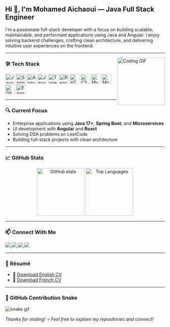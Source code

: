 <h2 align="left">Hi 👋, I'm Mohamed Aichaoui — Java Full Stack Engineer</h2>

<p align="left">
I'm a passionate full-stack developer with a focus on building scalable, maintainable, and performant applications using Java and Angular. I enjoy solving backend challenges, crafting clean architecture, and delivering intuitive user experiences on the frontend.
</p>

---

<img align="right" height="150" src="https://media2.giphy.com/media/v1.Y2lkPTc5MGI3NjExMTVuNzc5YWY3eXNiMjU0M2N3aHoxa2ZuNXl0MmxrcGF2cGRwM2c5ciZlcD12MV9pbnRlcm5hbF9naWZfYnlfaWQmY3Q9Zw/rJsMvyk7AHHiW9qKLM/giphy.gif" alt="Coding GIF" />

### 🛠️ Tech Stack

<div align="left">
  <img src="https://cdn.jsdelivr.net/gh/devicons/devicon/icons/java/java-original.svg" height="30" alt="Java" />
  <img src="https://cdn.jsdelivr.net/gh/devicons/devicon/icons/spring/spring-original.svg" height="30" alt="Spring Boot" />
  <img src="https://cdn.jsdelivr.net/gh/devicons/devicon/icons/angularjs/angularjs-original.svg" height="30" alt="Angular" />
  <img src="https://cdn.jsdelivr.net/gh/devicons/devicon/icons/javascript/javascript-original.svg" height="30" alt="JavaScript" />
  <img src="https://cdn.jsdelivr.net/gh/devicons/devicon/icons/typescript/typescript-original.svg" height="30" alt="TypeScript" />
  <img src="https://cdn.jsdelivr.net/gh/devicons/devicon/icons/react/react-original.svg" height="30" alt="React" />
  <img src="https://cdn.jsdelivr.net/gh/devicons/devicon/icons/html5/html5-original.svg" height="30" alt="HTML5" />
  <img src="https://cdn.jsdelivr.net/gh/devicons/devicon/icons/css3/css3-original.svg" height="30" alt="CSS3" />
  <img src="https://cdn.jsdelivr.net/gh/devicons/devicon/icons/mysql/mysql-original.svg" height="30" alt="MySQL" />
  <img src="https://cdn.jsdelivr.net/gh/devicons/devicon/icons/mongodb/mongodb-original.svg" height="30" alt="MongoDB" />
  <img src="https://cdn.jsdelivr.net/gh/devicons/devicon/icons/git/git-original.svg" height="30" alt="Git" />
  <img src="https://cdn.jsdelivr.net/gh/devicons/devicon/icons/figma/figma-original.svg" height="30" alt="Figma" />
</div>

---

### 🔍 Current Focus
- Enterprise applications using **Java 17+**, **Spring Boot**, and **Microservices**
- UI development with **Angular** and **React**
- Solving DSA problems on LeetCode
- Building full-stack projects with clean architecture

---

### 📈 GitHub Stats

<div align="center">
  <img src="https://github-readme-stats.vercel.app/api?username=mohamedaichaouiii&show_icons=true&theme=dracula&count_private=true" height="150" alt="GitHub stats" />
  <img src="https://github-readme-stats.vercel.app/api/top-langs/?username=mohamedaichaouiii&layout=compact&theme=dracula" height="150" alt="Top Languages" />
</div>

---

### 📫 Connect With Me

<div align="left">
  <a href="https://github.com/mohamedaichaouiii" target="_blank">
    <img src="https://img.shields.io/badge/GitHub-181717?style=for-the-badge&logo=github&logoColor=white" />
  </a>
  <a href="https://www.linkedin.com/in/mohamed-aichaoui/" target="_blank">
    <img src="https://img.shields.io/badge/LinkedIn-0077B5?style=for-the-badge&logo=linkedin&logoColor=white" />
  </a>
  <a href="https://leetcode.com/u/aichaoui/" target="_blank">
    <img src="https://img.shields.io/badge/LeetCode-FFA116?style=for-the-badge&logo=leetcode&logoColor=black" />
  </a>
  <a href="mailto:mohamed.aichaoui@etudiant-enit.utm.tn">
    <img src="https://img.shields.io/badge/Gmail-D14836?style=for-the-badge&logo=gmail&logoColor=white" />
  </a>
</div>

---


### 📄 Résumé

- 📄 [Download English CV](https://drive.google.com/file/d/1pA8AGxIW2EUymXDmPq19PZbgbMIarR-E/view?usp=sharing)
- 📄 [Download French CV](https://drive.google.com/file/d/14dWwAQ4zqyMGekeOUA7rP8VacRAhwRhM/view?usp=sharing)

---
### 🐍 GitHub Contribution Snake

![snake gif](https://github.com/mohamedaichaouiii/mohamedaichaouiii/blob/output/github-contribution-grid-snake.svg)


_Thanks for visiting! ⭐️ Feel free to explore my repositories and connect!_

